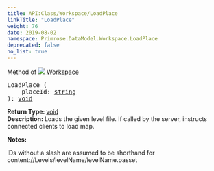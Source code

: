 ```yaml
---
title: API:Class/Workspace/LoadPlace
linkTitle: "LoadPlace"
weight: 76
date: 2019-08-02
namespace: Primrose.DataModel.Workspace.LoadPlace
deprecated: false
no_list: true
---
```

Method of <a href="/docs/api-reference/Class/Workspace"><img src="/icons/silk/world.png"/>&nbsp;Workspace</a>
<pre class="method-declaration">
LoadPlace (
    placeId: <a class="type" href="/docs/api-reference/System/string">string</a>
): <a class="type" href="/docs/api-reference/System/void">void</a></pre>
<b>Return Type: </b>
<a class="type" href="/docs/api-reference/System/void">void</a>
<br/>
<b>Description: </b>
Loads the given level file. If called by the server, instructs connected clients to load map.

<b>Notes: </b>
<p class="remarks">
IDs without a slash are assumed to be shorthand for content://Levels/levelName/levelName.passet
</p>